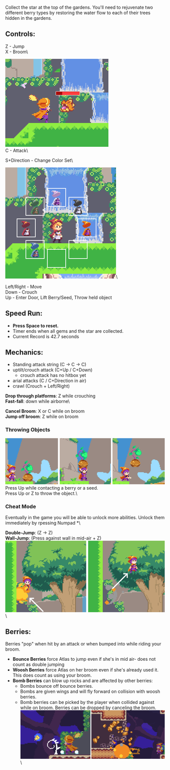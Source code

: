 Collect the star at the top of the gardens. You'll need to rejuvenate two different berry types by restoring the water flow to each of their trees hidden in the gardens.

## Controls:

Z - Jump\
X - Broom\

![Screenshot](images/attack.png)\
C - Attack\


S+Direction - Change Color Set\

![Screenshot](images/outfits.png)\

Left/Right - Move\
Down - Crouch\
Up - Enter Door, Lift Berry/Seed, Throw held object

## Speed Run:
- **Press Space to reset.**
- Timer ends when all gems and the star are collected.
- Current Record is 42.7 seconds

## Mechanics:
- Standing attack string (C -> C -> C)
- uptilt/crouch attack (C+Up / C+Down)
  - crouch attack has no hitbox yet
- arial attacks (C / C+Direction in air)
- crawl (Crouch + Left/Right)

**Drop through platforms**: Z while crouching\
**Fast-fall**: down while airborne\

**Cancel Broom**: X or C while on broom\
**Jump off broom**: Z while on broom

### Throwing Objects
![Screenshot](images/throwExample.png)\
Press Up while contacting a berry or a seed.\
Press Up or Z to throw the object.\


### Cheat Mode
Eventually in the game you will be able to unlock more abilities. Unlock them immediately by rpessing Numpad *\

**Double-Jump**: (Z -> Z)\
**Wall-Jump**: (Press against wall in mid-air + Z)
![Screenshot](images/walljump.png)\

## Berries:
Berries "pop" when hit by an attack or when bumped into while riding your broom.

- **Bounce Berries** force Atlas to jump even if she's in mid air- does not count as double jumping
- **Woosh Berries** force Atlas on her broom even if she's already used it. This does count as using your broom.
- **Bomb Berries** can blow up rocks and are affected by other berries:
   - Bombs bounce off bounce berries.
   - Bombs are given wings and will fly forward on collision with woosh berries.
   - Bomb berries can be picked by the player when collided against while on broom. Berries can be dropped by canceling the broom.
![Screenshot](images/bombberry.png)\
  
